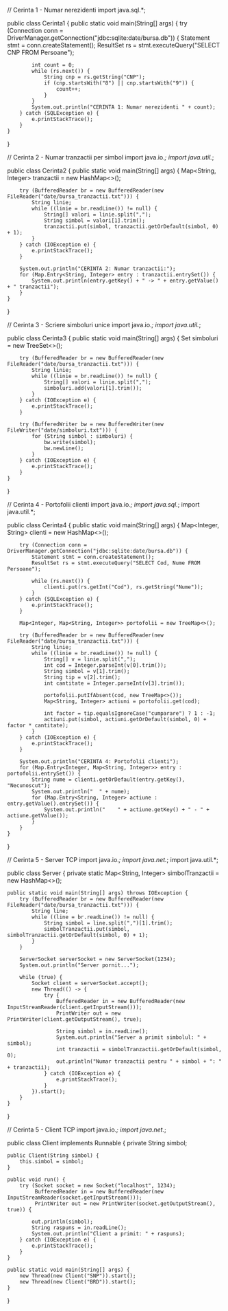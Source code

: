 // Cerinta 1 - Numar nerezidenti
import java.sql.*;

public class Cerinta1 {
    public static void main(String[] args) {
        try (Connection conn = DriverManager.getConnection("jdbc:sqlite:date/bursa.db")) {
            Statement stmt = conn.createStatement();
            ResultSet rs = stmt.executeQuery("SELECT CNP FROM Persoane");

            int count = 0;
            while (rs.next()) {
                String cnp = rs.getString("CNP");
                if (cnp.startsWith("8") || cnp.startsWith("9")) {
                    count++;
                }
            }
            System.out.println("CERINTA 1: Numar nerezidenti " + count);
        } catch (SQLException e) {
            e.printStackTrace();
        }
    }
}

// Cerinta 2 - Numar tranzactii per simbol
import java.io.*;
import java.util.*;

public class Cerinta2 {
    public static void main(String[] args) {
        Map<String, Integer> tranzactii = new HashMap<>();

        try (BufferedReader br = new BufferedReader(new FileReader("date/bursa_tranzactii.txt"))) {
            String linie;
            while ((linie = br.readLine()) != null) {
                String[] valori = linie.split(",");
                String simbol = valori[1].trim();
                tranzactii.put(simbol, tranzactii.getOrDefault(simbol, 0) + 1);
            }
        } catch (IOException e) {
            e.printStackTrace();
        }

        System.out.println("CERINTA 2: Numar tranzactii:");
        for (Map.Entry<String, Integer> entry : tranzactii.entrySet()) {
            System.out.println(entry.getKey() + " -> " + entry.getValue() + " tranzactii");
        }
    }
}

// Cerinta 3 - Scriere simboluri unice
import java.io.*;
import java.util.*;

public class Cerinta3 {
    public static void main(String[] args) {
        Set<String> simboluri = new TreeSet<>();

        try (BufferedReader br = new BufferedReader(new FileReader("date/bursa_tranzactii.txt"))) {
            String linie;
            while ((linie = br.readLine()) != null) {
                String[] valori = linie.split(",");
                simboluri.add(valori[1].trim());
            }
        } catch (IOException e) {
            e.printStackTrace();
        }

        try (BufferedWriter bw = new BufferedWriter(new FileWriter("date/simboluri.txt"))) {
            for (String simbol : simboluri) {
                bw.write(simbol);
                bw.newLine();
            }
        } catch (IOException e) {
            e.printStackTrace();
        }
    }
}

// Cerinta 4 - Portofolii clienti
import java.io.*;
import java.sql.*;
import java.util.*;

public class Cerinta4 {
    public static void main(String[] args) {
        Map<Integer, String> clienti = new HashMap<>();

        try (Connection conn = DriverManager.getConnection("jdbc:sqlite:date/bursa.db")) {
            Statement stmt = conn.createStatement();
            ResultSet rs = stmt.executeQuery("SELECT Cod, Nume FROM Persoane");

            while (rs.next()) {
                clienti.put(rs.getInt("Cod"), rs.getString("Nume"));
            }
        } catch (SQLException e) {
            e.printStackTrace();
        }

        Map<Integer, Map<String, Integer>> portofolii = new TreeMap<>();

        try (BufferedReader br = new BufferedReader(new FileReader("date/bursa_tranzactii.txt"))) {
            String linie;
            while ((linie = br.readLine()) != null) {
                String[] v = linie.split(",");
                int cod = Integer.parseInt(v[0].trim());
                String simbol = v[1].trim();
                String tip = v[2].trim();
                int cantitate = Integer.parseInt(v[3].trim());

                portofolii.putIfAbsent(cod, new TreeMap<>());
                Map<String, Integer> actiuni = portofolii.get(cod);

                int factor = tip.equalsIgnoreCase("cumparare") ? 1 : -1;
                actiuni.put(simbol, actiuni.getOrDefault(simbol, 0) + factor * cantitate);
            }
        } catch (IOException e) {
            e.printStackTrace();
        }

        System.out.println("CERINTA 4: Portofolii clienti");
        for (Map.Entry<Integer, Map<String, Integer>> entry : portofolii.entrySet()) {
            String nume = clienti.getOrDefault(entry.getKey(), "Necunoscut");
            System.out.println("  " + nume);
            for (Map.Entry<String, Integer> actiune : entry.getValue().entrySet()) {
                System.out.println("    " + actiune.getKey() + " - " + actiune.getValue());
            }
        }
    }
}

// Cerinta 5 - Server TCP
import java.io.*;
import java.net.*;
import java.util.*;

public class Server {
    private static Map<String, Integer> simbolTranzactii = new HashMap<>();

    public static void main(String[] args) throws IOException {
        try (BufferedReader br = new BufferedReader(new FileReader("date/bursa_tranzactii.txt"))) {
            String line;
            while ((line = br.readLine()) != null) {
                String simbol = line.split(",")[1].trim();
                simbolTranzactii.put(simbol, simbolTranzactii.getOrDefault(simbol, 0) + 1);
            }
        }

        ServerSocket serverSocket = new ServerSocket(1234);
        System.out.println("Server pornit...");

        while (true) {
            Socket client = serverSocket.accept();
            new Thread(() -> {
                try {
                    BufferedReader in = new BufferedReader(new InputStreamReader(client.getInputStream()));
                    PrintWriter out = new PrintWriter(client.getOutputStream(), true);

                    String simbol = in.readLine();
                    System.out.println("Server a primit simbolul: " + simbol);
                    int tranzactii = simbolTranzactii.getOrDefault(simbol, 0);
                    out.println("Numar tranzactii pentru " + simbol + ": " + tranzactii);
                } catch (IOException e) {
                    e.printStackTrace();
                }
            }).start();
        }
    }
}

// Cerinta 5 - Client TCP
import java.io.*;
import java.net.*;

public class Client implements Runnable {
    private String simbol;

    public Client(String simbol) {
        this.simbol = simbol;
    }

    public void run() {
        try (Socket socket = new Socket("localhost", 1234);
             BufferedReader in = new BufferedReader(new InputStreamReader(socket.getInputStream()));
             PrintWriter out = new PrintWriter(socket.getOutputStream(), true)) {

            out.println(simbol);
            String raspuns = in.readLine();
            System.out.println("Client a primit: " + raspuns);
        } catch (IOException e) {
            e.printStackTrace();
        }
    }

    public static void main(String[] args) {
        new Thread(new Client("SNP")).start();
        new Thread(new Client("BRD")).start();
    }
}

